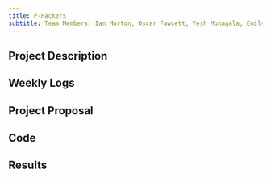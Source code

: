 ```yaml
---
title: P-Hackers
subtitle: Team Members: Ian Morton, Oscar Fawcett, Yesh Munagala, Emily Przykucki, Weston Murdock
---
```


## Project Description

## Weekly Logs

## Project Proposal

## Code

## Results
